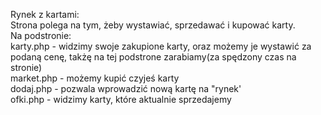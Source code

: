 Rynek z kartami: <br>
Strona polega na tym, żeby wystawiać, sprzedawać i kupować karty. <br>
Na podstronie: <br>
karty.php - widzimy swoje zakupione karty, oraz możemy je wystawić za podaną cenę, takżę na tej podstrone zarabiamy(za spędzony czas na stronie) <br>
market.php - możemy kupić czyjeś karty <br>
dodaj.php - pozwala wprowadzić nową kartę na "rynek' <br>
ofki.php - widzimy karty, które aktualnie sprzedajemy <br>


